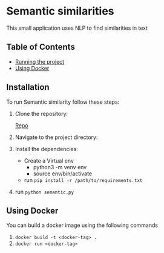 # Semantic similarities

This small application uses NLP to find similarities in text

## Table of Contents
- [Running the project](#installation)
- [Using Docker](#using-docker)

## Installation
To run Semantic similarity follow these steps:

1. Clone the repository:

   [Repo](https://github.com/kudzaizvov/nlp-semantic-similarity.git)

2.  Navigate to the project directory:
3. Install the dependencies:
   * Create a Virtual env
      * python3 -m venv env   
      * source env/bin/activate
   * run `pip install -r /path/to/requirements.txt`
    
4. run `python semantic.py`
  

## Using Docker
You can build a docker image using the following commands

1. `docker build -t <docker-tag> .`
2. `docker run <docker-tag>`
